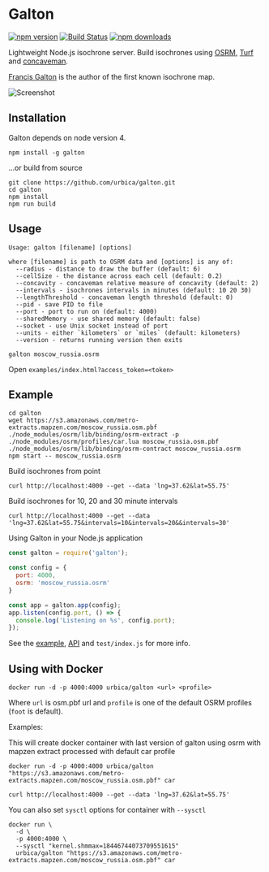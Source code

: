 # Galton

[![npm version](https://img.shields.io/npm/v/galton.svg)](https://www.npmjs.com/package/galton)
[![Build Status](https://travis-ci.org/urbica/galton.svg?branch=master)](https://travis-ci.org/urbica/galton)
[![npm downloads](https://img.shields.io/npm/dt/galton.svg)](https://www.npmjs.com/package/galton)

Lightweight Node.js isochrone server. Build isochrones using [OSRM](http://project-osrm.org/), [Turf](http://turfjs.org/) and [concaveman](https://github.com/mapbox/concaveman).

[Francis Galton](https://en.wikipedia.org/wiki/Francis_Galton) is the author of the first known isochrone map.

![Screenshot](https://raw.githubusercontent.com/urbica/galton/master/example.png)

## Installation

Galton depends on node version 4.

```
npm install -g galton
```

...or build from source

```shell
git clone https://github.com/urbica/galton.git
cd galton
npm install
npm run build
```

## Usage

```shell
Usage: galton [filename] [options]

where [filename] is path to OSRM data and [options] is any of:
  --radius - distance to draw the buffer (default: 6)
  --cellSize - the distance across each cell (default: 0.2)
  --concavity - concaveman relative measure of concavity (default: 2)
  --intervals - isochrones intervals in minutes (default: 10 20 30)
  --lengthThreshold - concaveman length threshold (default: 0)
  --pid - save PID to file
  --port - port to run on (default: 4000)
  --sharedMemory - use shared memory (default: false)
  --socket - use Unix socket instead of port
  --units - either `kilometers` or `miles` (default: kilometers)
  --version - returns running version then exits
```

```
galton moscow_russia.osrm
```

Open `examples/index.html?access_token=<token>`

## Example

```shell
cd galton
wget https://s3.amazonaws.com/metro-extracts.mapzen.com/moscow_russia.osm.pbf
./node_modules/osrm/lib/binding/osrm-extract -p ./node_modules/osrm/profiles/car.lua moscow_russia.osm.pbf
./node_modules/osrm/lib/binding/osrm-contract moscow_russia.osrm
npm start -- moscow_russia.osrm
```

Build isochrones from point

```shell
curl http://localhost:4000 --get --data 'lng=37.62&lat=55.75'
```

Build isochrones for 10, 20 and 30 minute intervals

```
curl http://localhost:4000 --get --data 'lng=37.62&lat=55.75&intervals=10&intervals=20&&intervals=30'
```

Using Galton in your Node.js application

```js
const galton = require('galton');

const config = {
  port: 4000,
  osrm: 'moscow_russia.osrm'
}

const app = galton.app(config);
app.listen(config.port, () => {
  console.log('Listening on %s', config.port);
});
```

See the [example](https://github.com/urbica/galton/blob/master/examples/index.html), [API](https://github.com/urbica/galton/blob/master/docs/API.md) and `test/index.js` for more info.

## Using with Docker

```shell
docker run -d -p 4000:4000 urbica/galton <url> <profile>
```

Where `url` is osm.pbf url and `profile` is one of the default OSRM profiles (`foot` is default).

Examples:

This will create docker container with last version of galton using osrm with mapzen extract processed with default car profile

```shell
docker run -d -p 4000:4000 urbica/galton "https://s3.amazonaws.com/metro-extracts.mapzen.com/moscow_russia.osm.pbf" car
```

```shell
curl http://localhost:4000 --get --data 'lng=37.62&lat=55.75'
```

You can also set `sysctl` options for container with `--sysctl`

```shell
docker run \
  -d \
  -p 4000:4000 \
  --sysctl "kernel.shmmax=18446744073709551615"
  urbica/galton "https://s3.amazonaws.com/metro-extracts.mapzen.com/moscow_russia.osm.pbf" car
```
